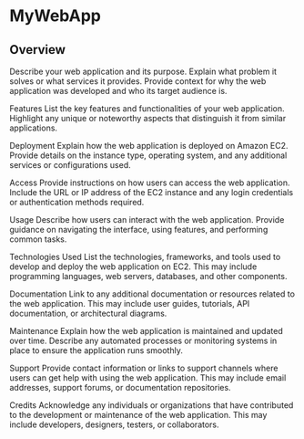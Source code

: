 # MyWebApp
## Overview
Describe your web application and its purpose. Explain what problem it solves or what services it provides. Provide context for why the web application was developed and who its target audience is.

Features
List the key features and functionalities of your web application. Highlight any unique or noteworthy aspects that distinguish it from similar applications.

Deployment
Explain how the web application is deployed on Amazon EC2. Provide details on the instance type, operating system, and any additional services or configurations used.

Access
Provide instructions on how users can access the web application. Include the URL or IP address of the EC2 instance and any login credentials or authentication methods required.

Usage
Describe how users can interact with the web application. Provide guidance on navigating the interface, using features, and performing common tasks.

Technologies Used
List the technologies, frameworks, and tools used to develop and deploy the web application on EC2. This may include programming languages, web servers, databases, and other components.

Documentation
Link to any additional documentation or resources related to the web application. This may include user guides, tutorials, API documentation, or architectural diagrams.

Maintenance
Explain how the web application is maintained and updated over time. Describe any automated processes or monitoring systems in place to ensure the application runs smoothly.

Support
Provide contact information or links to support channels where users can get help with using the web application. This may include email addresses, support forums, or documentation repositories.

Credits
Acknowledge any individuals or organizations that have contributed to the development or maintenance of the web application. This may include developers, designers, testers, or collaborators.
